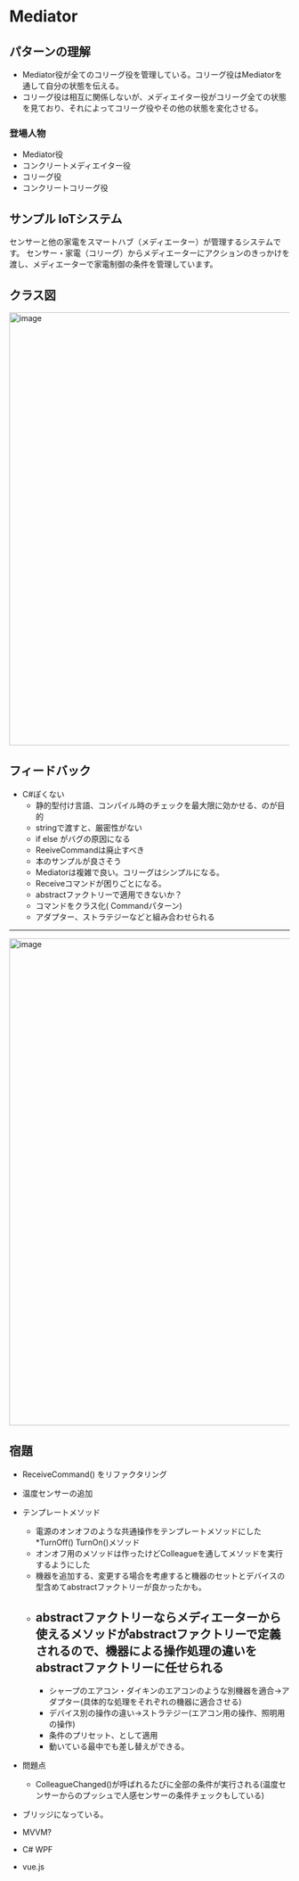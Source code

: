 # Mediator
## パターンの理解
- Mediator役が全てのコリーグ役を管理している。コリーグ役はMediatorを通して自分の状態を伝える。
- コリーグ役は相互に関係しないが、メディエイター役がコリーグ全ての状態を見ており、それによってコリーグ役やその他の状態を変化させる。

### 登場人物
- Mediator役
- コンクリートメディエイター役
- コリーグ役
- コンクリートコリーグ役

## サンプル IoTシステム
センサーと他の家電をスマートハブ（メディエーター）が管理するシステムです。
センサー・家電（コリーグ）からメディエーターにアクションのきっかけを渡し、メディエーターで家電制御の条件を管理しています。

## クラス図

<img width="777" alt="image" src="https://github.com/user-attachments/assets/ca182ca3-f876-4cbb-a9af-773c9db17fdb" />


## フィードバック
- C#ぽくない
  - 静的型付け言語、コンパイル時のチェックを最大限に効かせる、のが目的
  - stringで渡すと、厳密性がない
  - if else がバグの原因になる
  - ReeiveCommandは廃止すべき
  - 本のサンプルが良さそう
  - Mediatorは複雑で良い。コリーグはシンプルになる。
  - Receiveコマンドが困りごとになる。
  - abstractファクトリーで適用できないか？
  - コマンドをクラス化( Commandパターン)
  - アダプター、ストラテジーなどと組み合わせられる



---

<img width="874" alt="image" src="https://github.com/user-attachments/assets/d6b76eb4-ee49-4a5f-b4d3-581207aba5e5" />

## 宿題
- ReceiveCommand() をリファクタリング
- 温度センサーの追加
  
- テンプレートメソッド
  - 電源のオンオフのような共通操作をテンプレートメソッドにした *TurnOff() TurnOn()メソッド
  - オンオフ用のメソッドは作ったけどColleagueを通してメソッドを実行するようにした
  - 機器を追加する、変更する場合を考慮すると機器のセットとデバイスの型含めてabstractファクトリーが良かったかも。
  - abstractファクトリーならメディエーターから使えるメソッドがabstractファクトリーで定義されるので、機器による操作処理の違いをabstractファクトリーに任せられる
      - 
	  - シャープのエアコン・ダイキンのエアコンのような別機器を適合→アダプター(具体的な処理をそれぞれの機器に適合させる)
	  - デバイス別の操作の違い→ストラテジー(エアコン用の操作、照明用の操作)
     - 条件のプリセット、として適用
     - 動いている最中でも差し替えができる。

- 問題点
  - ColleagueChanged()が呼ばれるたびに全部の条件が実行される(温度センサーからのプッシュで人感センサーの条件チェックもしている)


- ブリッジになっている。
- MVVM?
- C# WPF
- vue.js